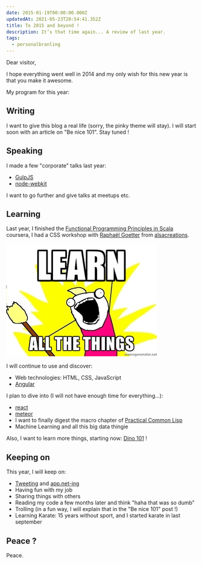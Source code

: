 ```yaml
---
date: 2015-01-19T00:00:00.000Z
updatedAt: 2021-05-23T20:54:41.352Z
title: To 2015 and beyond !
description: It’s that time again... A review of last year.
tags:
  - personalbranling
---
```


Dear visitor,

I hope everything went well in 2014 and my only wish for this new year is that you make it awesome.

My program for this year:

## Writing

I want to give this blog a real life (sorry, the pinky theme will stay).
I will start soon with an article on "Be nice 101". Stay tuned !

## Speaking

I made a few "corporate" talks last year:

- [GulpJS](http://slides.com/siegfriedehret/gulpjs#/)
- [node-webkit](http://slides.com/siegfriedehret/node-webkit#/)

I want to go further and give talks at meetups etc.

## Learning

Last year, I finished the [Functional Programming Principles in Scala](https://www.coursera.org/course/progfun) coursera, I had a CSS workshop with [Raphaël Goetter](http://goetter.fr/) from [alsacreations](http://www.alsacreations.com/).

![Learn all the things](../../../public/assets/contentful/5b94SCN2t2PU34J20FsJUp/dc5cab70587236bf71f15c1700952617/iltni.jpg)

I will continue to use and discover:

- Web technologies: HTML, CSS, JavaScript
- [Angular](https://angularjs.org/)

I plan to dive into (I will not have enough time for everything...):

- [react](https://facebook.github.io/react/)
- [meteor](https://www.meteor.com/)
- I want to finally digest the macro chapter of [Practical Common Lisp](http://www.amazon.com/Practical-Common-Experts-Programming-Languages/dp/1430242906/)
- Machine Learning and all this big data thingie

Also, I want to learn more things, starting now: [Dino 101](https://www.coursera.org/course/dino101) !

## Keeping on

This year, I will keep on:

- [Tweeting](https://twitter.com/SiegfriedEhret) and [app.net-ing](https://alpha.app.net/siegfriedehret)
- Having fun with my job
- Sharing things with others
- Reading my code a few months later and think "haha that was so dumb"
- Trolling (in a fun way, I will explain that in the "Be nice 101" post !)
- Learning Karate: 15 years without sport, and I started karate in last september

## Peace ?

Peace.
